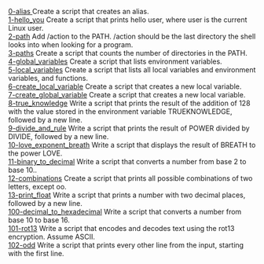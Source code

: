 [0-alias ](./0-alias ) Create a script that creates an alias.  
[1-hello_you](./1-hello_you) Create a script that prints hello user, where user is the current Linux user.  
[2-path](./2-path) Add /action to the PATH. /action should be the last directory the shell looks into when looking for a program.  
[3-paths](./3-paths) Create a script that counts the number of directories in the PATH.  
[4-global_variables](./4-global_variables) Create a script that lists environment variables.  
[5-local_variables](./5-local_variables) Create a script that lists all local variables and environment variables, and functions.  
[6-create_local_variable](./6-create_local_variable) Create a script that creates a new local variable.  
[7-create_global_variable](./7-create_global_variable) Create a script that creates a new local variable.  
[8-true_knowledge](./8-true_knowledge) Write a script that prints the result of the addition of 128 with the value stored in the environment variable TRUEKNOWLEDGE, followed by a new line.  
[9-divide_and_rule](./9-divide_and_rule) Write a script that prints the result of POWER divided by DIVIDE, followed by a new line.  
[10-love_exponent_breath](./10-love_exponent_breath) Write a script that displays the result of BREATH to the power LOVE.  
[11-binary_to_decimal](./11-binary_to_decimal) Write a script that converts a number from base 2 to base 10..  
[12-combinations](./12-combinations) Create a script that prints all possible combinations of two letters, except oo.  
[13-print_float](./13-print_float) Write a script that prints a number with two decimal places, followed by a new line.  
[100-decimal_to_hexadecimal](./100-decimal_to_hexadecimal) Write a script that converts a number from base 10 to base 16.  
[101-rot13](./101-rot13) Write a script that encodes and decodes text using the rot13 encryption. Assume ASCII.  
[102-odd](./102-odd) Write a script that prints every other line from the input, starting with the first line.  
 
